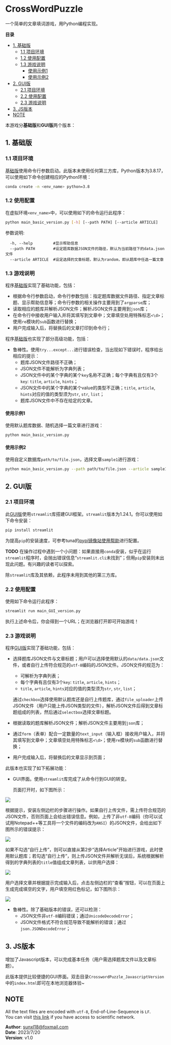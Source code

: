 # CrossWordPuzzle
一个简单的文章填词游戏，用Python编程实现。

**目录**
- [1. 基础版](#1-基础版)
	* [1.1 项目环境](#11-项目环境)
	* [1.2 使用配置](#12-使用配置)
	* [1.3 游戏说明](#13-游戏说明)
	  + [使用示例1](#使用示例1)
	  + [使用示例2](#使用示例2)
- [2. GUI版](#2-gui版)
	* [2.1 项目环境](#21-项目环境)
	* [2.2 使用配置](#22-使用配置)
	* [2.3 游戏说明](#23-游戏说明)
- [3. JS版本](#3-js版本)
- [NOTE](#note)

本游戏分**基础版**和**GUI版**两个版本：

## 1. 基础版

### 1.1 项目环境

[基础版](./Basic_Version)使用命令行参数启动。此版本未使用任何第三方库，Python版本为3.8.17，可以使用如下命令创建相应的Python环境：

```bash
conda create -n <env_name> python=3.8
```

### 1.2 使用配置

在虚拟环境`<env_name>`中，可以使用如下的命令运行此程序：

```bash
python main_basic_version.py [-h] [--path PATH] [--article ARTICLE]
```

参数说明:
```
  -h, --help         #显示帮助信息
  --path PATH        #设定题库数据JSON文件的路径，默认为当前路径下的data.json文件
  --article ARTICLE  #设定选择的文章标题，默认为random，即从题库中任选一篇文章
```

### 1.3 游戏说明

程序[基础版](./Basic_Version)实现了基础功能，包括：

- 根据命令行参数启动，命令行参数包括：指定题库数据文件路径、指定文章标题、显示帮助信息等；命令行参数的相关操作主要用到了`argparse`库；
- 读取相应的题库并解析JSON文件；解析JSON文件主要用到`json`库；
- 在命令行中接收用户输入并将其填写到文章中；文章填空处用特殊标志`<\d>`；使用`re`模块的`sub`函数进行替换；
- 用户完成输入后，将替换后的文章打印到命令行；

程序[基础版](./Basic_Version)也实现了部分高级功能，包括：

- 鲁棒性。使用`try...except...`进行错误检查，当出现如下错误时，程序给出相应的提示：
  - 题库JSON文件路径不正确；
  - JSON文件不能解析为字典列表；
  - JSON文件中的某个字典的某个`key`名称不正确；每个字典有且仅有3个`key`: `title`, `article`, `hints`；
  - JSON文件中的某个字典的某个value的类型不正确；`title`, `article`, `hints`对应的值的类型须为`str`, `str`, `list`；
  - 题库JSON文件中不存在给定的文章。

#### 使用示例1

使用默认题库数据、随机选择一篇文章进行游戏：

```bash
python main_basic_version.py
```

#### 使用示例2

使用自定义数据库`path/to/file.json`，选择文章`sample1`进行游戏：

```bash
python main_basic_version.py --path path/to/file.json --article sample1
```



## 2. GUI版

### 2.1 项目环境

此[GUI版](./GUI_Version)使用`streamlit`库搭建GUI框架。`streamlit`版本为1.24.1。你可以使用如下命令安装：

```bash
pip install streamlit
```

为提高`pip`的安装速度，可参考tuna的[pypi镜像站使用帮助](https://mirrors.tuna.tsinghua.edu.cn/help/pypi/)进行配置。

**TODO**  在操作过程中遇到一个小问题：如果直接用`conda`安装，似乎在运行`streamlit`程序时，会抛出错误信息“`streamlit.cli`未找到”；但用`pip`安装则未出现此问题。有兴趣的读者可以探索。

 除`streamlit`库及其依赖，此程序未用到其他的第三方库。

### 2.2 使用配置

使用如下命令运行此程序：

```bash
streamlit run main_GUI_version.py
```

执行上述命令后，你会得到一个URL；在浏览器打开即可开始游戏！

### 2.3 游戏说明

程序[GUI版](./GUI_Version)实现了基础功能，包括：

- 选择题库JSON文件与文章标题；用户可以选择使用默认的`data/data.json`文件，或者自行上传符合规范的`utf-8`编码的JSON文件。JSON文件的规范为：

  - 可解析为字典列表；
  - 每个字典有且仅有3个`key`: `title`, `article`, `hints`；
  - `title`, `article`, `hints`对应的值的类型须为`str`, `str`, `list`；

  通过`checkbox`选择使用默认题库还是自行上传题库，通过`file_uploader`上传JSON文件（用户只能上传JSON类型的文件），解析JSON文件后得到文章标题组成的列表，然后通过`selectbox`选择文章标题。

- 根据读取的题库解析JSON文件；解析JSON文件主要用到`json`库；

- 通过`form`（表单）配合一定数量的`text_input`（输入框）接收用户输入，并将其填写到文章中；文章填空处用特殊标志`<\d>`；使用`re`模块的`sub`函数进行替换；

- 用户完成输入后，将替换后的文章显示到页面；

此版本也实现了如下拓展功能：

- GUI界面。使用`streamlit`库完成了从命令行到GUI的转变。

  页面打开时，如下图所示：

![](GUI_Version/images/markdown_images/GUI_screenshot.png)

  根据提示，安装左侧边栏的步骤进行操作。如果自行上传文件，需上传符合规范的JSON文件，否则页面上会给出错误信息。例如，上传了非`utf-8`编码（你可以试试用Notepad++等工具将一个文件的编码改为`ANSI`）的JSON文件，会给出如下图所示的错误提示：

![](GUI_Version/images/markdown_images/GUI_Warning.png)

  如果不勾选“自行上传”，则可以直接从第2步“选择Article”开始进行游戏，此时使用默认题库；若勾选“自行上传”，则上传JSON文件并解析无误后，系统根据解析得到的字典列表的`title`值组成文章列表，以供用户选择：

![](GUI_Version/images/markdown_images/GUI_select_articles.png)

  用户选择文章并根据提示完成输入后，点击左侧边栏的“查看”按钮，可以在页面上生成完成填空的文字，用户填空用红色标记，如下图所示：

![](GUI_Version/images/markdown_images/GUI_Generated.png)


- 鲁棒性。除了基础版本的错误，还可以检测：
  - JSON文件非`utf-8`编码错误；通过`UnicodeDecodeError`；
  - JSON文件格式不符合规范导致不能解析的错误；通过`json.JSONDecodeError`；

## 3. JS版本

增加了Javascript版本，可以完成基本任务（用户需选择题库文件以及文章标题）。

此版本提供比较便捷的GUI界面。双击目录`CrosswordPuzzle_JavascriptVersion`中的`index.html`即可在本地浏览器体验~


## NOTE

All the text files are encoded with `utf-8`, End-of-Line-Sequence is `LF`.  
You can visit [this link](https://crosswordpuzzle-summer2023-sunxl18.streamlit.app/) if you have access to scientific network.

**Author**: sunxl18@foxmail.com  
**Date**: 2023/7/20  
**Version**: v1.0